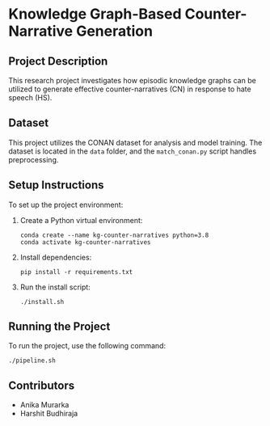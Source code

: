 # Knowledge Graph-Based Counter-Narrative Generation

## Project Description
This research project investigates how episodic knowledge graphs can be utilized to generate effective counter-narratives (CN) in response to hate speech (HS).

## Dataset
This project utilizes the CONAN dataset for analysis and model training. The dataset is located in the `data` folder, and the `match_conan.py` script handles preprocessing.

## Setup Instructions
To set up the project environment:

1. Create a Python virtual environment:
   ```
   conda create --name kg-counter-narratives python=3.8
   conda activate kg-counter-narratives
   ```

2. Install dependencies:
   ```
   pip install -r requirements.txt
   ```

3. Run the install script:
   ```
   ./install.sh
   ```

## Running the Project

To run the project, use the following command:
```
./pipeline.sh
```



## Contributors
- Anika Murarka
- Harshit Budhiraja